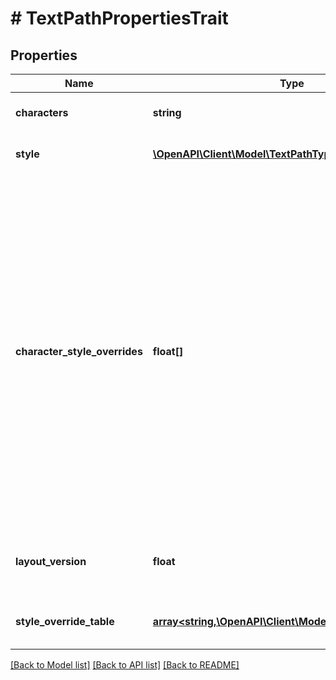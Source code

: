 # # TextPathPropertiesTrait

## Properties

Name | Type | Description | Notes
------------ | ------------- | ------------- | -------------
**characters** | **string** | The raw characters in the text path node. |
**style** | [**\OpenAPI\Client\Model\TextPathTypeStyle**](TextPathTypeStyle.md) | Style of text including font family and weight. |
**character_style_overrides** | **float[]** | The array corresponds to characters in the text box, where each element references the &#39;styleOverrideTable&#39; to apply specific styles to each character. The array&#39;s length can be less than or equal to the number of characters due to the removal of trailing zeros. Elements with a value of 0 indicate characters that use the default type style. If the array is shorter than the total number of characters, the characters beyond the array&#39;s length also use the default style. |
**layout_version** | **float** | Internal property, preserved for backward compatibility. Avoid using this value. | [optional]
**style_override_table** | [**array<string,\OpenAPI\Client\Model\TextPathTypeStyle>**](TextPathTypeStyle.md) | Map from ID to TextPathTypeStyle for looking up style overrides. |

[[Back to Model list]](../../README.md#models) [[Back to API list]](../../README.md#endpoints) [[Back to README]](../../README.md)
